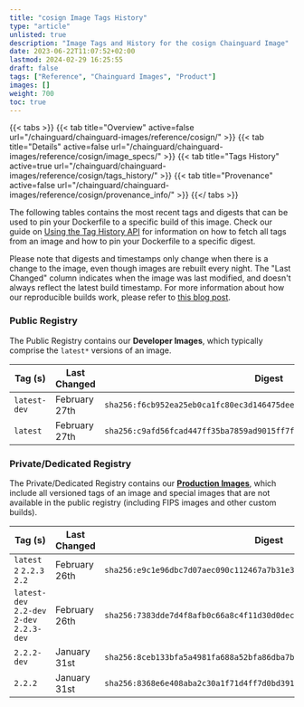 ```yaml
---
title: "cosign Image Tags History"
type: "article"
unlisted: true
description: "Image Tags and History for the cosign Chainguard Image"
date: 2023-06-22T11:07:52+02:00
lastmod: 2024-02-29 16:25:55
draft: false
tags: ["Reference", "Chainguard Images", "Product"]
images: []
weight: 700
toc: true
---
```


{{< tabs >}}
{{< tab title="Overview" active=false url="/chainguard/chainguard-images/reference/cosign/" >}}
{{< tab title="Details" active=false url="/chainguard/chainguard-images/reference/cosign/image_specs/" >}}
{{< tab title="Tags History" active=true url="/chainguard/chainguard-images/reference/cosign/tags_history/" >}}
{{< tab title="Provenance" active=false url="/chainguard/chainguard-images/reference/cosign/provenance_info/" >}}
{{</ tabs >}}

The following tables contains the most recent tags and digests that can be used to pin your Dockerfile to a specific build of this image. Check our guide on [Using the Tag History API](/chainguard/chainguard-images/using-the-tag-history-api/) for information on how to fetch all tags from an image and how to pin your Dockerfile to a specific digest.

Please note that digests and timestamps only change when there is a change to the image, even though images are rebuilt every night. The "Last Changed" column indicates when the image was last modified, and doesn't always reflect the latest build timestamp. For more information about how our reproducible builds work, please refer to [this blog post](https://www.chainguard.dev/unchained/reproducing-chainguards-reproducible-image-builds).

### Public Registry
The Public Registry contains our **Developer Images**, which typically comprise the `latest*` versions of an image.

| Tag (s)       | Last Changed  | Digest                                                                    |
|---------------|---------------|---------------------------------------------------------------------------|
|  `latest-dev` | February 27th | `sha256:f6cb952ea25eb0ca1fc80ec3d146475dee14af705d4f513e894039c3d4b6a1cc` |
|  `latest`     | February 27th | `sha256:c9afd56fcad447ff35ba7859ad9015ff7ff22738169028ea78b74c0ca3b2555c` |


### Private/Dedicated Registry
The Private/Dedicated Registry contains our **[Production Images](https://www.chainguard.dev/chainguard-images)**, which include all versioned tags of an image and special images that are not available in the public registry (including FIPS images and other custom builds).

| Tag (s)                                     | Last Changed  | Digest                                                                    |
|---------------------------------------------|---------------|---------------------------------------------------------------------------|
|  `latest` `2` `2.2.3` `2.2`                 | February 26th | `sha256:e9c1e96dbc7d07aec090c112467a7b31e3cbabde087c721a4efcd6d4641ed56f` |
|  `latest-dev` `2.2-dev` `2-dev` `2.2.3-dev` | February 26th | `sha256:7383dde7d4f8afb0c66a8c4f11d30d0dec1a877c00a24c19805ab21774b8c8f4` |
|  `2.2.2-dev`                                | January 31st  | `sha256:8ceb133bfa5a4981fa688a52bfa86dba7b5fdf858de229df4358fab966a3fe7f` |
|  `2.2.2`                                    | January 31st  | `sha256:8368e6e408aba2c30a1f71d4ff7d0bd391dfe60fa8af47ca3aad427d82c69b2d` |

